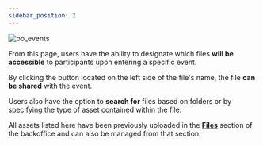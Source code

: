 ```yaml
---
sidebar_position: 2
---
```


![bo_events](/img/bo_events12.png)

From this page, users have the ability to designate which files **will be accessible** to participants upon entering a specific event.

By clicking the button located on the left side of the file's name, the file **can be shared** with the event.

Users also have the option to **search for** files based on folders or by specifying the type of asset contained within the file. 

All assets listed here have been previously uploaded in the [**Files**](/docs/Backoffice/Files/Description) section of the backoffice and can also be managed from that section.
